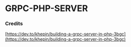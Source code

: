 # GRPC-PHP-SERVER

### Credits

[https://dev.to/khepin/building-a-grpc-server-in-php-3bgc](https://dev.to/khepin/building-a-grpc-server-in-php-3bgc)